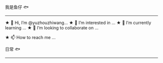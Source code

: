 我是鱼仔 🐟
<hr>  
★ 👋 Hi, I’m @yuzhouzhiwang...  
★ 👀 I’m interested in ...    
★ 🌱 I’m currently learning ...    
★ 💞️ I’m looking to collaborate on ...


★ 📫 How to reach me ...  
<!---
yuzhouzhiwang/yuzhouzhiwang is a ✨ special ✨ repository because its `README.md` (this file) appears on your GitHub profile.
You can click the Preview link to take a look at your changes.
--->
日常 🐟
<hr>

